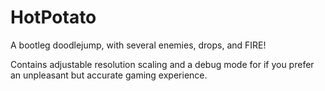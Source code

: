# HotPotato

A bootleg doodlejump, with several enemies, drops, and FIRE!

Contains adjustable resolution scaling and a debug mode for if you prefer an unpleasant but accurate gaming experience.
